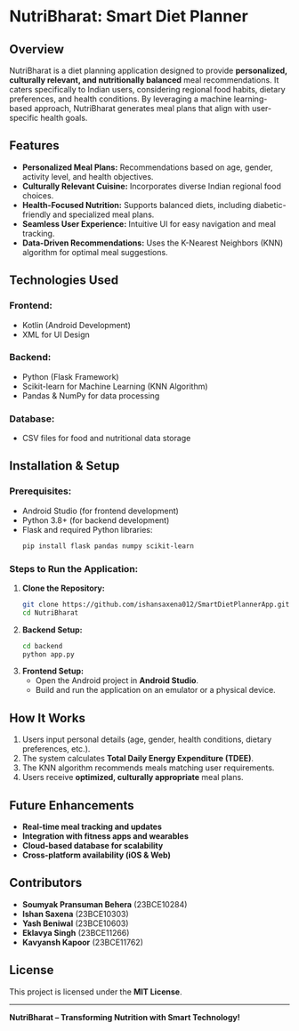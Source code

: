 # NutriBharat: Smart Diet Planner

## Overview
NutriBharat is a diet planning application designed to provide **personalized, culturally relevant, and nutritionally balanced** meal recommendations. It caters specifically to Indian users, considering regional food habits, dietary preferences, and health conditions. By leveraging a machine learning-based approach, NutriBharat generates meal plans that align with user-specific health goals.

## Features
- **Personalized Meal Plans:** Recommendations based on age, gender, activity level, and health objectives.
- **Culturally Relevant Cuisine:** Incorporates diverse Indian regional food choices.
- **Health-Focused Nutrition:** Supports balanced diets, including diabetic-friendly and specialized meal plans.
- **Seamless User Experience:** Intuitive UI for easy navigation and meal tracking.
- **Data-Driven Recommendations:** Uses the K-Nearest Neighbors (KNN) algorithm for optimal meal suggestions.

## Technologies Used
### **Frontend:**
- Kotlin (Android Development)
- XML for UI Design

### **Backend:**
- Python (Flask Framework)
- Scikit-learn for Machine Learning (KNN Algorithm)
- Pandas & NumPy for data processing

### **Database:**
- CSV files for food and nutritional data storage

## Installation & Setup
### **Prerequisites:**
- Android Studio (for frontend development)
- Python 3.8+ (for backend development)
- Flask and required Python libraries:
  ```bash
  pip install flask pandas numpy scikit-learn
  ```

### **Steps to Run the Application:**
1. **Clone the Repository:**
   ```bash
   git clone https://github.com/ishansaxena012/SmartDietPlannerApp.git
   cd NutriBharat
   ```
2. **Backend Setup:**
   ```bash
   cd backend
   python app.py
   ```
3. **Frontend Setup:**
   - Open the Android project in **Android Studio**.
   - Build and run the application on an emulator or a physical device.

## How It Works
1. Users input personal details (age, gender, health conditions, dietary preferences, etc.).
2. The system calculates **Total Daily Energy Expenditure (TDEE)**.
3. The KNN algorithm recommends meals matching user requirements.
4. Users receive **optimized, culturally appropriate** meal plans.

## Future Enhancements
- **Real-time meal tracking and updates**
- **Integration with fitness apps and wearables**
- **Cloud-based database for scalability**
- **Cross-platform availability (iOS & Web)**

## Contributors
- **Soumyak Pransuman Behera** (23BCE10284)
- **Ishan Saxena** (23BCE10303)
- **Yash Beniwal** (23BCE10603)
- **Eklavya Singh** (23BCE11266)
- **Kavyansh Kapoor** (23BCE11762)

## License
This project is licensed under the **MIT License**.

---
**NutriBharat – Transforming Nutrition with Smart Technology!**

